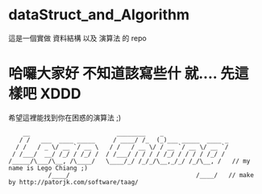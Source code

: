 # dataStruct_and_Algorithm
這是一個實做 資料結構 以及 演算法 的 repo

# 哈囉大家好 不知道該寫些什 就.... 先這樣吧 XDDD

希望這裡能找到你在困惑的演算法 ;)

```
    __                        ________    _                  
   / /   ___  ____ _____     / ____/ /_  (_)___ _____  ____ _
  / /   / _ \/ __ `/ __ \   / /   / __ \/ / __ `/ __ \/ __ `/
 / /___/  __/ /_/ / /_/ /  / /___/ / / / / /_/ / / / / /_/ / 
/_____/\___/\__, /\____/   \____/_/ /_/_/\__,_/_/ /_/\__, /   // my name is Lego Chiang ;)
           /____/                                   /____/   // make by http://patorjk.com/software/taag/
```
